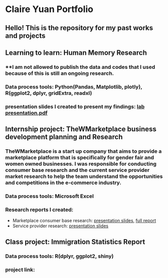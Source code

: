# Claire Yuan Portfolio
## Hello! This is the repository for my past works and projects

## Learning to learn: Human Memory Research 
### **I am not allowed to publish the data and codes that I used because of this is still an ongoing research. 
### Data process tools: Python(Pandas, Matplotlib, plotly), R(ggplot2, dplyr, gridExtra, readxl) 
### presentation slides I created to present my findings: [lab presentation.pdf](https://github.com/yuany32/ClaireYuanPortfolio/blob/main/lab%20presentation.pdf)

## Internship project: TheWMarketplace business development planning and Research
### TheWMarketplace is a start up company that aims to provide a marketplace platform that is specifically for gender fair and women owned businesses. I was responsible for conducting consumer base research and the current service provider market research to help the team understand the opportunities and competitions in the e-commerce industry. 
### Data process tools: Microsoft Excel
### Research reports I created:
- Marketplace consumer base research: [presentation slides](https://github.com/yuany32/ClaireYuanPortfolio/blob/main/The%20WMarketplace%20research%20project%201.pdf), [full report](https://github.com/yuany32/ClaireYuanPortfolio/blob/main/WMarketplaceResearch1Phase2FullReport.pdf)
- Service provider research: [presentation slides](https://github.com/yuany32/ClaireYuanPortfolio/blob/main/wmarketplace%20research%203.pdf)

## Class project: Immigration Statistics Report
### Data process tools: R(dplyr, ggplot2, shiny)
### project link: 


